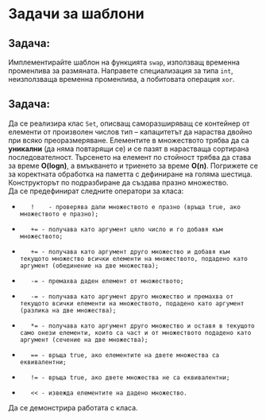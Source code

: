 # Задачи за шаблони

## Задача: 
Имплементирайте шаблон на функцията `swap`, използващ временна променлива за размяната. Направете специализация за типа `int`, неизползваща временна променлива, а побитовата операция `xor`.
## Задача: 
Да се реализира клас `Set`, описващ саморазширяващ се контейнер от елементи от произволен числов тип – капацитетът да нараства двойно при всяко преоразмеряване. Елементите в множеството трябва да са **уникални** (да няма повтарящи се) и се пазят в нарастваща сортирана последователност. Търсенето на елемент по стойност трябва да става за време **O(logn)**, а вмъкването и триенето за време **O(n)**.
Погрижете се за коректната обработка на паметта с дефиниране на голяма шестица. Конструкторът по подразбиране да създава празно множество.
<br>Да се предефинират следните оператори за класа:
-        !    - проверява дали множеството е празно (връща true, ако множеството е празно);
-        += - получава като аргумент цяло число и го добавя към множеството;
-        += - получава като аргумент друго множество и добавя към текущото множество всички елементи на множеството, подадено като аргумент (обединение на две множества);
-        -= - премахва даден елемент от множеството;
-        -= - получава като аргумент друго множество и премахва от текущото всички елементи на множеството, подадено като аргумент (разлика на две множества);
-        *= - получава като аргумент друго множество и оставя в текущото само онези елементи, които са част и от множеството подадено като аргумент (сечение на две множества);
-        == - връща true, ако елементите на двете множества са еквивалентни;
-        != - връща true, ако двете множества не са еквивалентни;
-        << - извежда елементите на дадено множество.
Да се демонстрира работата с класа.
